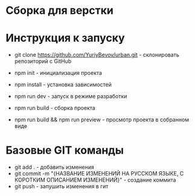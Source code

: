 # Сборка для верстки

# Инструкция к запуску

- git clone https://github.com/YuriyBevov/urban.git - склонировать репозиторий с GitHub
- npm init - инициализация проекта
- npm install - установка зависимостей

- npm run dev - запуск в режиме разработки
- npm run build - сборка проекта
- npm run build && npm run preview - просмотр проекта в собранном виде

# Базовые GIT команды

- git add . - добавить изменения
- git commit -m "{НАЗВАНИЕ ИЗМЕНЕНИЙ НА РУССКОМ ЯЗЫКЕ, С КОРОТКИМ ОПИСАНИЕМ ИЗМЕНЕНИЙ}" - создание коммита
- git push - запушить изменения в гит
